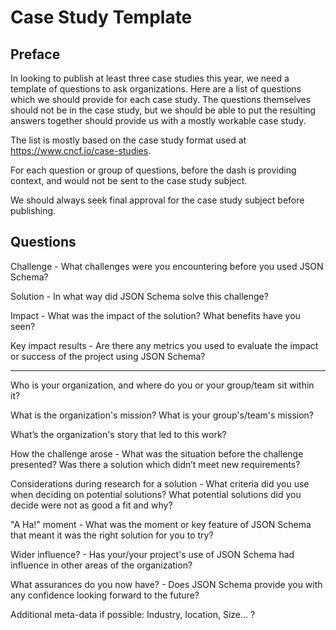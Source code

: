 # Case Study Template

## Preface

In looking to publish at least three case studies this year, we need a template of questions to ask organizations.
Here are a list of questions which we should provide for each case study.
The questions themselves should not be in the case study, but we should be able to put the resulting answers together should provide us with a mostly workable case study.

The list is mostly based on the case study format used at https://www.cncf.io/case-studies.

For each question or group of questions, before the dash is providing context, and would not be sent to the case study subject.

We should always seek final approval for the case study subject before publishing.

## Questions

Challenge - What challenges were you encountering before you used JSON Schema?

Solution - In what way did JSON Schema solve this challenge?

Impact - What was the impact of the solution? What benefits have you seen?

Key impact results - Are there any metrics you used to evaluate the impact or success of the project using JSON Schema?

---

Who is your organization, and where do you or your group/team sit within it?

What is the organization's mission? What is your group's/team's mission?

What’s the organization's story that led to this work?

How the challenge arose - What was the situation before the challenge presented? Was there a solution which didn’t meet new requirements?

Considerations during research for a solution - What criteria did you use when deciding on potential solutions? What potential solutions did you decide were not as good a fit and why?

"A Ha!" moment - What was the moment or key feature of JSON Schema that meant it was the right solution for you to try?

Wider influence? - Has your/your project's use of JSON Schema had influence in other areas of the organization?

What assurances do you now have? - Does JSON Schema provide you with any confidence looking forward to the future?

Additional meta-data if possible: Industry, location, Size... ?
